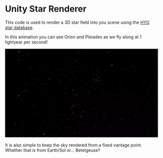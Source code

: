 
# Unity Star Renderer

This code is used to render a 3D star field into you scene using the [HYG star database](https://github.com/astronexus/HYG-Database).

In this animation you can see Orion and Pleiades as we fly along at 1 lightyear per second!

![Orion](./Docs/Orion.webp)

It is also simple to keep the sky rendered from a fixed vantage point. Whether that is from Earth/Sol or... Betelgeuse?
